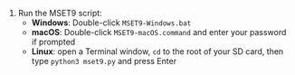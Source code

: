 1. Run the MSET9 script:
   - **Windows**: Double-click `MSET9-Windows.bat`
   - **macOS**: Double-click `MSET9-macOS.command` and enter your password if prompted
   - **Linux**: open a Terminal window, `cd` to the root of your SD card, then type `python3 mset9.py` and press Enter